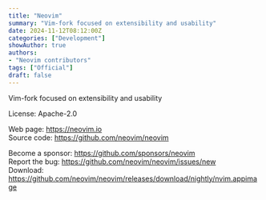 ```yaml
---
title: "Neovim"
summary: "Vim-fork focused on extensibility and usability"
date: 2024-11-12T08:12:00Z
categories: ["Development"]
showAuthor: true
authors:
- "Neovim contributors"
tags: ["Official"]
draft: false
---
```


Vim-fork focused on extensibility and usability

License: Apache-2.0

Web page: <https://neovim.io>  
Source code: <https://github.com/neovim/neovim>

Become a sponsor: <https://github.com/sponsors/neovim>  
Report the bug: <https://github.com/neovim/neovim/issues/new>  
Download: <https://github.com/neovim/neovim/releases/download/nightly/nvim.appimage>
